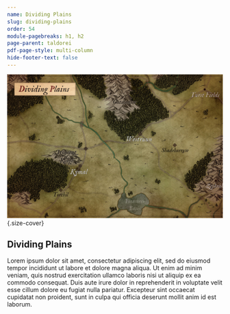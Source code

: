 ```yaml
---
name: Dividing Plains
slug: dividing-plains
order: 54
module-pagebreaks: h1, h2
page-parent: taldorei
pdf-page-style: multi-column
hide-footer-text: false
---
```

![Dividing Plains](assets/img/MrFarland-Exandria_800-2_region-dividing_plains.jpg){.size-cover}
## Dividing Plains
Lorem ipsum dolor sit amet, consectetur adipiscing elit, sed do eiusmod tempor incididunt ut labore et dolore magna aliqua. Ut enim ad minim veniam, quis nostrud exercitation ullamco laboris nisi ut aliquip ex ea commodo consequat. Duis aute irure dolor in reprehenderit in voluptate velit esse cillum dolore eu fugiat nulla pariatur. Excepteur sint occaecat cupidatat non proident, sunt in culpa qui officia deserunt mollit anim id est laborum.